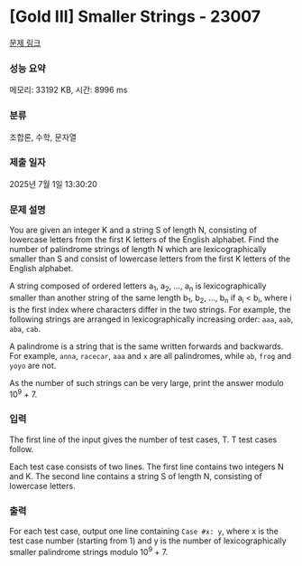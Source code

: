 # [Gold III] Smaller Strings - 23007 

[문제 링크](https://www.acmicpc.net/problem/23007) 

### 성능 요약

메모리: 33192 KB, 시간: 8996 ms

### 분류

조합론, 수학, 문자열

### 제출 일자

2025년 7월 1일 13:30:20

### 문제 설명

<p>You are given an integer K and a string S of length N, consisting of lowercase letters from the first K letters of the English alphabet. Find the number of palindrome strings of length N which are lexicographically smaller than S and consist of lowercase letters from the first K letters of the English alphabet.</p>

<p>A string composed of ordered letters a<sub>1</sub>, a<sub>2</sub>, …, a<sub>n</sub> is lexicographically smaller than another string of the same length b<sub>1</sub>, b<sub>2</sub>, …, b<sub>n</sub> if a<sub>i</sub> < b<sub>i</sub>, where i is the first index where characters differ in the two strings. For example, the following strings are arranged in lexicographically increasing order: <code>aaa</code>, <code>aab</code>, <code>aba</code>, <code>cab</code>.</p>

<p>A palindrome is a string that is the same written forwards and backwards. For example, <code>anna</code>, <code>racecar</code>, <code>aaa</code> and <code>x</code> are all palindromes, while <code>ab</code>, <code>frog</code> and <code>yoyo</code> are not.</p>

<p>As the number of such strings can be very large, print the answer modulo 10<sup>9</sup> + 7.</p>

### 입력 

 <p>The first line of the input gives the number of test cases, T. T test cases follow.</p>

<p>Each test case consists of two lines. The first line contains two integers N and K. The second line contains a string S of length N, consisting of lowercase letters.</p>

### 출력 

 <p>For each test case, output one line containing <code>Case #x: y</code>, where x is the test case number (starting from 1) and y is the number of lexicographically smaller palindrome strings modulo 10<sup>9</sup> + 7.</p>

